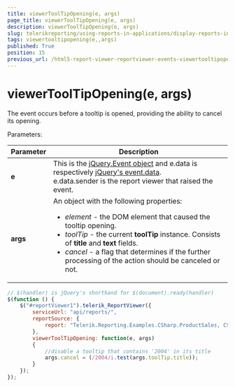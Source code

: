 ```yaml
---
title: viewerToolTipOpening(e, args)
page_title: viewerToolTipOpening(e, args) 
description: viewerToolTipOpening(e, args)
slug: telerikreporting/using-reports-in-applications/display-reports-in-applications/web-application/html5-report-viewer/api-reference/reportviewer/events/viewertooltipopening(e,-args)
tags: viewertooltipopening(e,,args)
published: True
position: 15
previous_url: /html5-report-viewer-reportviewer-events-viewertooltipopening
---
```

<style>
table th:first-of-type {
	width: 15%;
}
table th:nth-of-type(2) {
	width: 85%;
}
</style>

# viewerToolTipOpening(e, args)

The event occurs before a tooltip is opened, providing the ability to cancel its opening.

Parameters:

| Parameter | Description |
| ------ | ------ |
| __e__ |This is the [jQuery.Event object](https://api.jquery.com/category/events/event-object/) and e.data is respectively [jQuery's event.data](https://api.jquery.com/event.data/).<br/>e.data.sender is the report viewer that raised the event.|
| __args__ |An object with the following properties:<ul><li>*element* - the DOM element that caused the tooltip opening.</li><li>*toolTip* - the current __toolTip__ instance. Consists of __title__ and __text__ fields.</li><li>*cancel* - a flag that determines if the further processing of the action should be canceled or not.</li></ul>|

````JavaScript
// $(handler) is jQuery's shorthand for $(document).ready(handler)
$(function () {
	$("#reportViewer1").telerik_ReportViewer({
		serviceUrl: "api/reports/",
		reportSource: {
			report: "Telerik.Reporting.Examples.CSharp.ProductSales, CSharp.ReportLibrary"
		},
		viewerToolTipOpening: function(e, args)
		{
			//disable a tooltip that contains '2004' in its title
			args.cancel = (/2004/i.test(args.toolTip.title));
		}
	});
});
````

